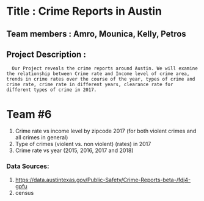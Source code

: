 # Title : Crime Reports in Austin
                                        
## Team members : Amro, Mounica, Kelly, Petros

## Project Description : 
  
      Our Project reveals the crime reports around Austin. We will examine the relationship between Crime rate and Income level of crime area, trends in crime rates over the course of the year, types of crime and crime rate, crime rate in different years, clearance rate for different types of crime in 2017.

# Team #6

1. Crime rate vs income level by zipcode 2017 (for both violent crimes and all crimes in general)
2. Type of crimes (violent vs. non violent) (rates) in 2017
3. Crime rate vs year (2015, 2016, 2017 and 2018)



### Data Sources: 
1. https://data.austintexas.gov/Public-Safety/Crime-Reports-beta-/fdj4-gpfu
2. census
